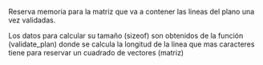 Reserva memoria para la matriz que va a contener las lineas del plano una vez validadas.

Los datos para calcular su tamaño (sizeof) son obtenidos de la función (validate_plan) donde se calcula la longitud de la linea que mas caracteres tiene para reservar un cuadrado de vectores (matriz)

